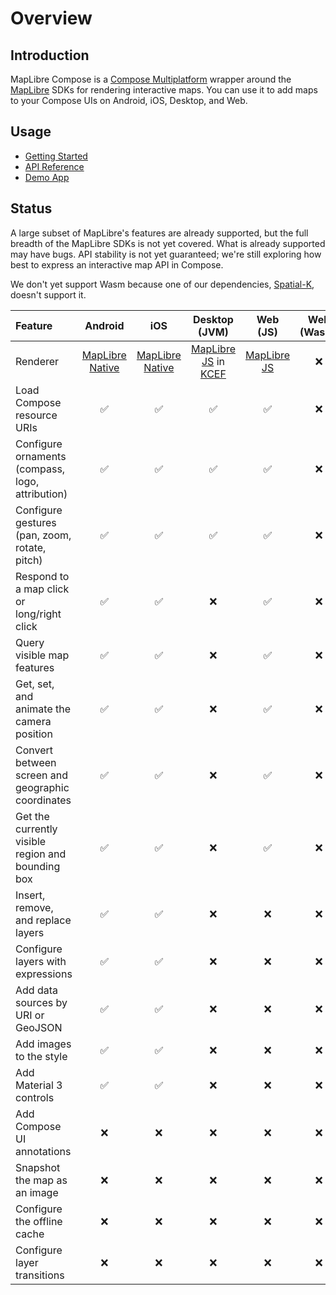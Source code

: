 # Overview

## Introduction

MapLibre Compose is a [Compose Multiplatform][compose] wrapper around the
[MapLibre][maplibre] SDKs for rendering interactive maps. You can use it to add
maps to your Compose UIs on Android, iOS, Desktop, and Web.

## Usage

- [Getting Started](./getting-started.md)
- [API Reference](./api/index.html)
- [Demo App][repo-demo]

## Status

A large subset of MapLibre's features are already supported, but the full
breadth of the MapLibre SDKs is not yet covered. What is already supported may
have bugs. API stability is not yet guaranteed; we're still exploring how best
to express an interactive map API in Compose.

We don't yet support Wasm because one of our dependencies,
[Spatial-K][spatial-k], doesn't support it.

| Feature                                           |        Android         |          iOS           |            Desktop (JVM)            |      Web (JS)       | Web (Wasm) |
| :------------------------------------------------ | :--------------------: | :--------------------: | :---------------------------------: | :-----------------: | :--------: |
| Renderer                                          | [MapLibre Native][MLN] | [MapLibre Native][MLN] | [MapLibre JS][MLJS] in [KCEF][kcef] | [MapLibre JS][MLJS] |    :x:     |
| Load Compose resource URIs                        |   :white_check_mark:   |   :white_check_mark:   |         :white_check_mark:          | :white_check_mark:  |    :x:     |
| Configure ornaments (compass, logo, attribution)  |   :white_check_mark:   |   :white_check_mark:   |         :white_check_mark:          | :white_check_mark:  |    :x:     |
| Configure gestures (pan, zoom, rotate, pitch)     |   :white_check_mark:   |   :white_check_mark:   |         :white_check_mark:          | :white_check_mark:  |    :x:     |
| Respond to a map click or long/right click        |   :white_check_mark:   |   :white_check_mark:   |                 :x:                 | :white_check_mark:  |    :x:     |
| Query visible map features                        |   :white_check_mark:   |   :white_check_mark:   |                 :x:                 | :white_check_mark:  |    :x:     |
| Get, set, and animate the camera position         |   :white_check_mark:   |   :white_check_mark:   |                 :x:                 | :white_check_mark:  |    :x:     |
| Convert between screen and geographic coordinates |   :white_check_mark:   |   :white_check_mark:   |                 :x:                 | :white_check_mark:  |    :x:     |
| Get the currently visible region and bounding box |   :white_check_mark:   |   :white_check_mark:   |                 :x:                 | :white_check_mark:  |    :x:     |
| Insert, remove, and replace layers                |   :white_check_mark:   |   :white_check_mark:   |                 :x:                 |         :x:         |    :x:     |
| Configure layers with expressions                 |   :white_check_mark:   |   :white_check_mark:   |                 :x:                 |         :x:         |    :x:     |
| Add data sources by URI or GeoJSON                |   :white_check_mark:   |   :white_check_mark:   |                 :x:                 |         :x:         |    :x:     |
| Add images to the style                           |   :white_check_mark:   |   :white_check_mark:   |                 :x:                 |         :x:         |    :x:     |
| Add Material 3 controls                           |   :white_check_mark:   |   :white_check_mark:   |                 :x:                 |         :x:         |    :x:     |
| Add Compose UI annotations                        |          :x:           |          :x:           |                 :x:                 |         :x:         |    :x:     |
| Snapshot the map as an image                      |          :x:           |          :x:           |                 :x:                 |         :x:         |    :x:     |
| Configure the offline cache                       |          :x:           |          :x:           |                 :x:                 |         :x:         |    :x:     |
| Configure layer transitions                       |          :x:           |          :x:           |                 :x:                 |         :x:         |    :x:     |

[compose]: https://www.jetbrains.com/compose-multiplatform/
[maplibre]: https://maplibre.org/
[MLN]: https://github.com/maplibre/maplibre-native
[MLJS]: https://github.com/maplibre/maplibre-gl-js
[kcef]: https://github.com/DatL4g/KCEF
[repo-demo]: https://github.com/sargunv/maplibre-compose/tree/main/demo-app
[spatial-k]: https://github.com/dellisd/spatial-k
